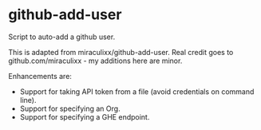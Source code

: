 # github-add-user
Script to auto-add a github user.

This is adapted from miraculixx/github-add-user.  Real credit goes to github.com/miraculixx - my additions here are minor.

Enhancements are:

* Support for taking API token from a file (avoid credentials on command line).
* Support for specifying an Org.
* Support for specifying a GHE endpoint.

